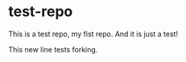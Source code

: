 test-repo
=========

This is a test repo, my fist repo. And it is just a test! 

This new line tests forking.
